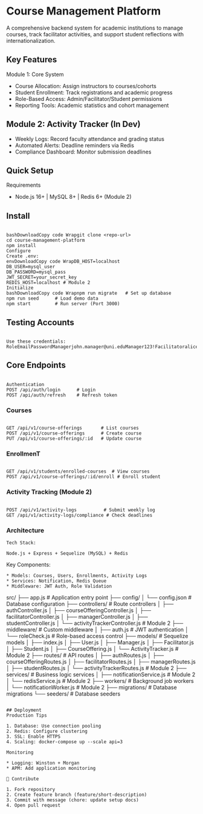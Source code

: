 # Course Management Platform

A comprehensive backend system for academic institutions to manage courses, track facilitator activities, and support student reflections with internationalization.

## Key Features
Module 1: Core System

* Course Allocation: Assign instructors to courses/cohorts
* Student Enrollment: Track registrations and academic progress
* Role-Based Access: Admin/Facilitator/Student permissions
* Reporting Tools: Academic statistics and cohort management

## Module 2: Activity Tracker (In Dev)

* Weekly Logs: Record faculty attendance and grading status
* Automated Alerts: Deadline reminders via Redis
* Compliance Dashboard: Monitor submission deadlines

## Quick Setup
Requirements

* Node.js 16+ | MySQL 8+ | Redis 6+ (Module 2)

## Install
```

bashDownloadCopy code Wrapgit clone <repo-url>
cd course-management-platform
npm install
Configure
Create .env:
envDownloadCopy code WrapDB_HOST=localhost
DB_USER=mysql_user
DB_PASSWORD=mysql_pass
JWT_SECRET=your_secret_key
REDIS_HOST=localhost # Module 2
Initialize
bashDownloadCopy code Wrapnpm run migrate   # Set up database
npm run seed      # Load demo data
npm start         # Run server (Port 3000)
```


## Testing Accounts
```

Use these credentials:
RoleEmailPasswordManagerjohn.manager@uni.eduManager123!Facilitatoralice.smith@uni.eduFacilitator123!Studentemma.student@student.uni.eduStudent123!
```

## Core Endpoints
```

Authentication
POST /api/auth/login      # Login
POST /api/auth/refresh    # Refresh token
```

### Courses
```

GET /api/v1/course-offerings       # List courses
POST /api/v1/course-offerings      # Create course
PUT /api/v1/course-offerings/:id   # Update course
```

### EnrollmenT
```

GET /api/v1/students/enrolled-courses  # View courses
POST /api/v1/course-offerings/:id/enroll # Enroll student
```

### Activity Tracking (Module 2)
```

POST /api/v1/activity-logs          # Submit weekly log
GET /api/v1/activity-logs/compliance # Check deadlines
```

### Architecture
```
Tech Stack:

Node.js + Express + Sequelize (MySQL) + Redis
```

Key Components:
```
* Models: Courses, Users, Enrollments, Activity Logs
* Services: Notification, Redis Queue
* Middleware: JWT Auth, Role Validation
```
src/
├── app.js                 # Application entry point
├── config/
│   └── config.json        # Database configuration
├── controllers/           # Route controllers
│   ├── authController.js
│   ├── courseOfferingController.js
│   ├── facilitatorController.js
│   ├── managerController.js
│   ├── studentController.js
│   └── activityTrackerController.js  # Module 2
├── middleware/            # Custom middleware
│   ├── auth.js           # JWT authentication
│   └── roleCheck.js      # Role-based access control
├── models/               # Sequelize models
│   ├── index.js
│   ├── User.js
│   ├── Manager.js
│   ├── Facilitator.js
│   ├── Student.js
│   ├── CourseOffering.js
│   └── ActivityTracker.js # Module 2
├── routes/               # API routes
│   ├── authRoutes.js
│   ├── courseOfferingRoutes.js
│   ├── facilitatorRoutes.js
│   ├── managerRoutes.js
│   ├── studentRoutes.js
│   └── activityTrackerRoutes.js  # Module 2
├── services/             # Business logic services
│   ├── notificationService.js    # Module 2
│   └── redisService.js          # Module 2
├── workers/              # Background job workers
│   └── notificationWorker.js    # Module 2
├── migrations/           # Database migrations
└── seeders/             # Database seeders
```

## Deployment
Production Tips

1. Database: Use connection pooling
2. Redis: Configure clustering
3. SSL: Enable HTTPS
4. Scaling: docker-compose up --scale api=3

Monitoring

* Logging: Winston + Morgan
* APM: Add application monitoring

🤝 Contribute

1. Fork repository
2. Create feature branch (feature/short-description)
3. Commit with message (chore: update setup docs)
4. Open pull request


